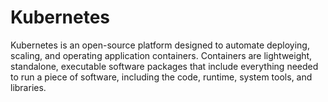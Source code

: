 # Kubernetes
Kubernetes is an open-source platform designed to automate deploying, scaling, and operating application containers. Containers are lightweight, standalone, executable software packages that include everything needed to run a piece of software, including the code, runtime, system tools, and libraries.
